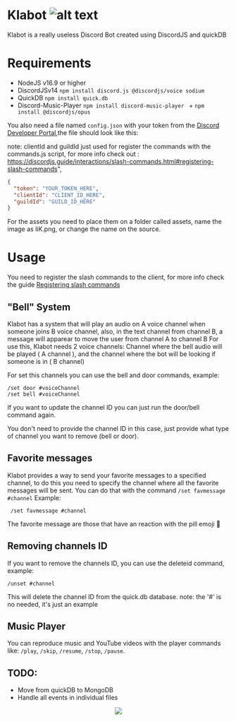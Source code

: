 # Klabot ![alt text](https://i.imgur.com/cbEmj2G.png)

Klabot is a really useless Discord Bot created using DiscordJS and quickDB

# Requirements

- NodeJS v16.9 or higher
- DiscordJSv14 `npm install discord.js @discordjs/voice sodium`
- QuickDB `npm install quick.db`
- Discord-Music-Player `npm install discord-music-player ` + `npm install @discordjs/opus`

You also need a file named `config.json` with your token from the [Discord Developer Portal](https://discordjs.guide/preparations/setting-up-a-bot-application.html#creating-your-bot),the file should look like this:

note: clientId and guildId just used for register the commands with the commands.js script, for more info check out : https://discordjs.guide/interactions/slash-commands.html#registering-slash-commands",

```json
{
  "token": "YOUR_TOKEN_HERE",
  "clientId": "CLIENT_ID_HERE",
  "guildId": "GUILD_ID_HERE"
}
```

For the assets you need to place them on a folder called assets, name the image as liK.png, or change the name on the source.

# Usage

You need to register the slash commands to the client, for more info check the guide [Registering slash commands](https://discordjs.guide/interactions/registering-slash-commands.html#guild-commands)

## "Bell" System

Klabot has a system that will play an audio on A voice channel when someone joins B voice channel, also, in the text channel from channel B, a message will apparear to move the user from channel A to channel B
For use this, Klabot needs 2 voice channels: Channel where the bell audio will be played ( A channel ),
and the channel where the bot will be looking if someone is in ( B channel)

For set this channels you can use the bell and door commands, example:

```
/set door #voiceChannel
/set bell #voiceChannel

```

If you want to update the channel ID you can just run the door/bell command again.

You don't need to provide the channel ID in this case, just provide what type of channel you want to remove (bell or door).

## Favorite messages

Klabot provides a way to send your favorite messages to a specified channel, to do this you need to specify the channel where all the favorite messages will be sent.
You can do that with the command `/set favmessage #channel`
Example:

```
 /set favmessage #channel
```

The favorite message are those that have an reaction with the pill emoji :pill:

## Removing channels ID

If you want to remove the channels ID, you can use the deleteid command, example:

```
/unset #channel
```

This will delete the channel ID from the quick.db database.
note: the '#' is no needed, it's just an example

## Music Player

You can reproduce music and YouTube videos with the player commands like: `/play`, `/skip`, `/resume`, `/stop`, `/pause`.

## TODO:

- Move from quickDB to MongoDB
- Handle all events in individual files

 <p align=center>
 <img src="https://i.imgur.com/b6aCKA2.png"/>
 </p>

